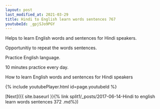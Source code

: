 ```yaml
---
layout: post
last_modified_at: 2021-03-29
title: Hindi to English learn words sentences 767 
youtubeId: _gpjSJo9PGY
---
```

 
 
Helps to learn English words and sentences for Hindi speakers.

Opportunitiy to repeat the words sentences. 

Practice English language. 
 
10 minutes practice every day. 
 
How to learn English words and sentences for Hindi speakers 
 
{% include youtubePlayer.html id=page.youtubeId %}
 
 
[Next]({{ site.baseurl }}{% link  split1/_posts/2017-06-14-Hindi to english learn words sentences 372 .md%})
 
